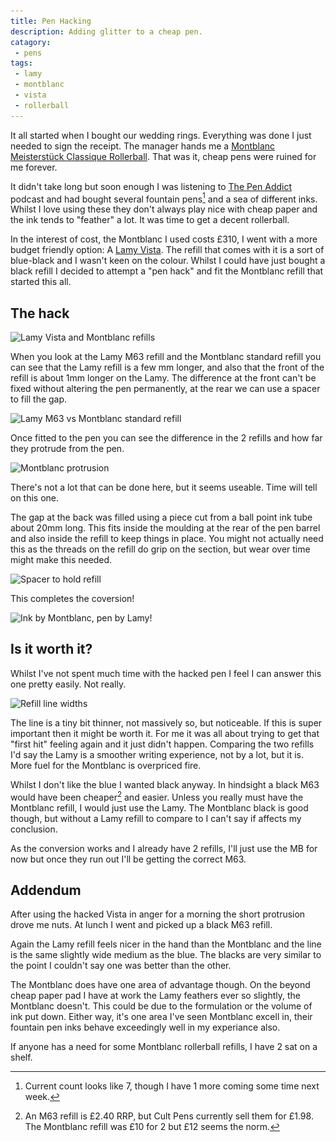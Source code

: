 ```yaml
---
title: Pen Hacking
description: Adding glitter to a cheap pen.
catagory:
 - pens
tags:
 - lamy
 - montblanc
 - vista
 - rollerball
---
```

It all started when I bought our wedding rings.  Everything was done I just needed to sign the receipt.  The manager hands me a [Montblanc Meisterstück Classique Rollerball][mbm].  That was it, cheap pens were ruined for me forever.

It didn't take long but soon enough I was listening to [The Pen Addict][tpa] podcast and had bought several fountain pens[^hack1] and a sea of different inks.  Whilst I love using these they don't always play nice with cheap paper and the ink tends to "feather" a lot.  It was time to get a decent rollerball.

In the interest of cost, the Montblanc I used costs £310, I went with a more budget friendly option: A [Lamy Vista][lv].  The refill that comes with it is a sort of blue-black and I wasn't keen on the colour. Whilst I could have just bought a black refill I decided to attempt a "pen hack" and fit the Montblanc refill that started this all.

## The hack
<img class="padded center"
		alt="Lamy Vista and Montblanc refills"
		src="/images/2016-02-14-pen-hacking/IMG_5826.jpg"
	  srcset="/images/2016-02-14-pen-hacking/IMG_5826.jpg 1x, /images/2016-02-14-pen-hacking/IMG_5826-2x.jpg 2x" />

When you look at the Lamy M63 refill and the Montblanc standard refill you can see that the Lamy refill is a few mm longer, and also that the front of the refill is about 1mm longer on the Lamy.  The difference at the front can't be fixed without altering the pen permanently, at the rear we can use a spacer to fill the gap.

<img class="padded center"
		alt="Lamy M63 vs Montblanc standard refill"
		src="/images/2016-02-14-pen-hacking/IMG_5827.jpg"
	  srcset="/images/2016-02-14-pen-hacking/IMG_5827.jpg 1x, /images/2016-02-14-pen-hacking/IMG_5827-2x.jpg 2x" />

Once fitted to the pen you can see the difference in the 2 refills and how far they protrude from the pen.

<img class="padded center"
 		alt="Montblanc protrusion"
 		src="/images/2016-02-14-pen-hacking/IMG_5829_5830.jpg"
 	  srcset="/images/2016-02-14-pen-hacking/IMG_5829_5830.jpg 1x, /images/2016-02-14-pen-hacking/IMG_5829_5830-2x.jpg 2x" />

There's not a lot that can be done here, but it seems useable.  Time will tell on this one.

The gap at the back was filled using a piece cut from a ball point ink tube about 20mm long.  This fits inside the moulding at the rear of the pen barrel and also inside the refill to keep things in place.  You might not actually need this as the threads on the refill do grip on the section, but wear over time might make this needed.

<img class="padded center"
		alt="Spacer to hold refill"
		src="/images/2016-02-14-pen-hacking/IMG_5831.jpg"
	  srcset="/images/2016-02-14-pen-hacking/IMG_5831.jpg 1x, /images/2016-02-14-pen-hacking/IMG_5831-2x.jpg 2x" />

This completes the coversion!

<img class="padded center"
 		alt="Ink by Montblanc, pen by Lamy!"
 		src="/images/2016-02-14-pen-hacking/IMG_5834.jpg"
 	  srcset="/images/2016-02-14-pen-hacking/IMG_5834.jpg 1x, /images/2016-02-14-pen-hacking/IMG_5834-2x.jpg 2x" />

## Is it worth it?
Whilst I've not spent much time with the hacked pen I feel I can answer this one pretty easily.  Not really.

<img class="padded center"
		alt="Refill line widths"
		src="/images/2016-02-14-pen-hacking/IMG_5833.jpg"
	  srcset="/images/2016-02-14-pen-hacking/IMG_5833.jpg 1x, /images/2016-02-14-pen-hacking/IMG_5833-2x.jpg 2x" />

The line is a tiny bit thinner, not massively so, but noticeable.  If this is super important then it might be worth it.  For me it was all about trying to get that "first hit" feeling again and it just didn't happen.  Comparing the two refills I'd say the Lamy is a smoother writing experience, not by a lot, but it is.  More fuel for the Montblanc is overpriced fire.

Whilst I don't like the blue I wanted black anyway. In hindsight a black M63 would have been cheaper[^hack2] and easier.  Unless you really must have the Montblanc refill, I would just use the Lamy.  The Montblanc black is good though, but without a Lamy refill to compare to I can't say if affects my conclusion.

As the conversion works and I already have 2 refills, I'll just use the MB for now but once they run out I'll be getting the correct M63.

## Addendum

After using the hacked Vista in anger for a morning the short protrusion drove me nuts.  At lunch I went and picked up a black M63 refill.

Again the Lamy refill feels nicer in the hand than the Montblanc and the line is the same slightly wide medium as the blue.  The blacks are very similar to the point I couldn't say one was better than the other.

The Montblanc does have one area of advantage though. On the beyond cheap paper pad I have at work the Lamy feathers ever so slightly, the Montblanc doesn't.  This could be due to the formulation or the volume of ink put down.  Either way, it's one area I've seen Montblanc excell in, their fountain pen inks behave exceedingly well in my experiance also.

If anyone has a need for some Montblanc rollerball refills, I have 2 sat on a shelf.

[mbm]: http://www.penshop.co.uk/products/montblanc/montblanc-meisterst-ck-classique-rollerball/
[tpa]: https://www.relay.fm/penaddict
[lv]: http://www.cultpens.com/i/q/LM09887/lamy-vista-rollerball-pen

[^hack1]: Current count looks like 7, though I have 1 more coming some time next week.
[^hack2]: An M63 refill is £2.40 RRP, but Cult Pens currently sell them for £1.98. The Montblanc refill was £10 for 2 but £12 seems the norm.
